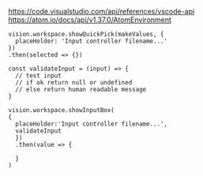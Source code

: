 https://code.visualstudio.com/api/references/vscode-api
https://atom.io/docs/api/v1.37.0/AtomEnvironment

```
vision.workspace.showQuickPick(makeValues, {
  placeHolder: 'Input controller filename...'
})
.then(selected => {})

const validateInput = (input) => {
  // test input
  // if ok return null or undefined
  // else return human readable message
}

vision.workspace.showInputBox(
{
  placeHolder:'Input controller filename...',
  validateInput
  })
  .then(value => {

  }
)
```
